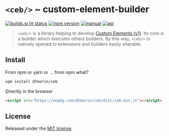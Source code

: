 # `<ceb/>` ~ custom-element-builder

[![builds.sr.ht status](https://builds.sr.ht/~tmorin/ceb/main.yml.svg)](https://builds.sr.ht/~tmorin/ceb/main.yml?)
[![npm version](https://badge.fury.io/js/%40tmorin%2Fceb.svg)](https://badge.fury.io/js/%40tmorin%2Fceb)
[![manual](https://img.shields.io/badge/-manual-informational.svg)](https://tmorin.github.io/ceb/)
[![api](https://img.shields.io/badge/-api-informational.svg)](https://tmorin.github.io/ceb/api)

> `<ceb/>` is a library helping to develop [Custom Elements (v1)].
Its core is a builder which executes others builders.
By this way, `<ceb/>` is natively opened to extensions and builders easily sharable.

## Install

From npm or yarn or ... from npm what?

```bash
npm install @tmorin/ceb
```

Directly in the browser

```html
<script src="https://unpkg.com/@tmorin/ceb/dist/ceb.min.js"></script>
```

## License

Released under the [MIT license].

[Custom Elements (v1)]: https://html.spec.whatwg.org/multipage/custom-elements.html
[MIT license]: http://opensource.org/licenses/MIT
